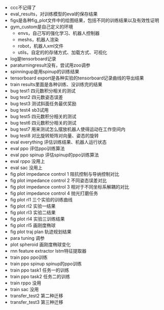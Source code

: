 - ccc不记得了
- eval_results，对训练模型的eval的保存结果
- figs是各种fig_plot文件中的绘图结果，包括不同的训练结果以及有效性证明
- gym_custom是自己定义的环境
  - envs，自己写的强化学习、机器人控制器
  - meshs，机器人渲染
  - robot，机器人xml文件
  - utils，自定的的存储方式、加载方式、可视化
- log是tensorboard记录
- paraturningresult没有，尝试用zoo调参
- spinningup是用spinup的训练结果
- tensorboard export是各种实验的tensorboard记录曲线的导出结果
- train results里面是各种训练、没训练完的结果
- bug test1
四元数积分相关的测试
- bug test2
四元数姿态误差
- bug test3
测试斜面任务最优奖励
- bug test4
sb3试用
- bug test5
四元数积分相关的测试
- bug test6
四元数积分相关的测试
- bug test7
用来测试怎么摆放机器人使得运动在工作空间内
- bug test8
对比旋转矩阵对向量、姿态的旋转
- eval everything
评估训练结果、机器人运行状态
- eval ppo
评估ppo训练算法
- eval ppo spinup
评估spinup的ppo训练算法
- eval rppo
没用上
- eval sac
没用上
- fig plot impedance control 1
阻抗控制与导纳控制对比
- fig plot impedance control 2
不同姿态误差对比
- fig plot impedance control 3
相对于不同坐标系解耦的对比
- fig plot impedance control 4
抛光打磨任务
- fig plot rl1
三个实验的训练曲线
- fig plot rl2
实验一结果
- fig plot rl3
实验二结果
- fig plot rl4
实验三训练结果
- fig plot rl5
画刚度椭球
- fig plot traj plan
轨迹规划结果
- para tuning
调参
- plot spheroid
画刚度椭球变化
- rnn feature extractor
lstm特征提取器
- train ppo
ppo训练
- train ppo spinup
spinup的ppo训练
- train ppo task1
任务一的训练
- train ppo task2
任务二的训练
- train rppo
没用
- train sac
没用
- transfer_test2
第二种迁移
- transfer_test3
第三种迁移